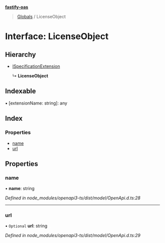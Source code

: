 **[fastify-oas](../README.md)**

> [Globals](../README.md) / LicenseObject

# Interface: LicenseObject

## Hierarchy

- [ISpecificationExtension](ispecificationextension.md)

  ↳ **LicenseObject**

## Indexable

▪ [extensionName: string]: any

## Index

### Properties

- [name](licenseobject.md#name)
- [url](licenseobject.md#url)

## Properties

### name

• **name**: string

_Defined in node_modules/openapi3-ts/dist/model/OpenApi.d.ts:28_

---

### url

• `Optional` **url**: string

_Defined in node_modules/openapi3-ts/dist/model/OpenApi.d.ts:29_
